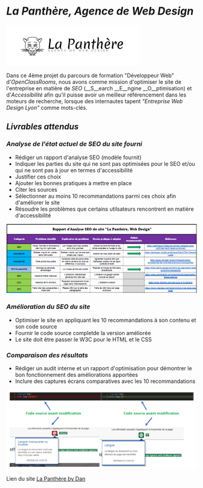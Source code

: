 # *La Panthère, Agence de Web Design*

![image e-la_panthere](/img/logo(2).PNG)

Dans ce 4ème projet du parcours de formation "Développeur Web" d'*OpenClassRooms*, nous avons comme mission d'optimiser le site de l'entreprise en matière de *SEO* (__S__earch __E__ngine __O__ptimisation) et d'*Accessibilité* afin qu'il puisse avoir un meilleur référencement dans les moteurs de recherche, lorsque des internautes tapent _"Entreprise Web Design Lyon"_ comme mots-clés.

## *Livrables attendus*

### *Analyse de l'état actuel de SEO du site fourni*

* Rédiger un rapport d'analyse SEO (modèle fournit)
* Indiquer les parties du site qui ne sont pas optimisées pour le SEO et/ou qui ne sont pas à jour en termes d'accessibilité
* Justifier ces choix
* Ajouter les bonnes pratiques à mettre en place
* Citer les sources
* Sélectionner au moins 10 recommandations parmi ces choix afin d'améliorer le site
* Résoudre les problèmes que certains utilsateurs rencontrent en matière d'accessibilité

![image e-analyse](/img/exemple_analyse_SEO.PNG) 

### *Amélioration du SEO du site*

* Optimiser le site en appliquant les 10 recommandations à son contenu et son code source
* Fournir le code source completde la version améliorée
* Le site doit être passer le W3C pour le HTML et le CSS

### *Comparaison des résultats*

* Rédiger un audit interne et un rapport d'optimisation pour démontrer le bon fonctionnement des améliorations apportées
* Inclure des captures écrans comparatives avec les 10 recommandations

![image e-comparaison](/img/exemple_comparaison.PNG) 

Lien du site [La Panthère by Dan](https://dandev33300.github.io/La-Panthere_by_Dan/)
